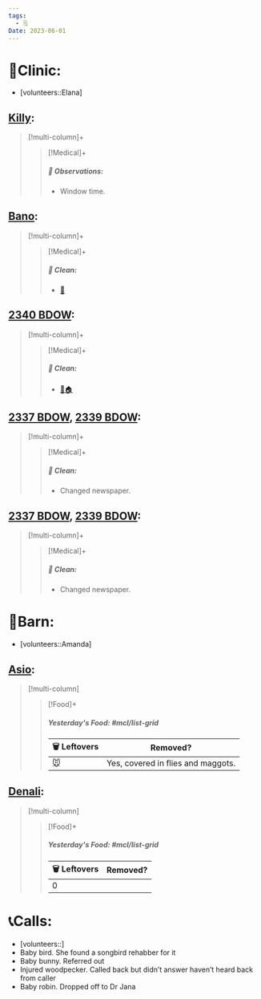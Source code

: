 ```yaml
---
tags:
  - 🗒️
Date: 2023-06-01
---
```


# 🏥Clinic:
- [volunteers::Elana]

## [Killy](../RARE%20Birds/Ed%20Birds/Killy.md):
> [!multi-column]+
>
>> [!Medical]+
>> ##### 🔭 Observations:
>> - Window time.

## [Bano](../RARE%20Birds/Ed%20Birds/Bano.md):
> [!multi-column]+
>
>> [!Medical]+
>>##### 🫧 Clean:
>> - [🧽](../Admin/Codes/Scrubbed%20cage.md)

## [2340 BDOW](../RARE%20Birds/2340%20BDOW.md):
> [!multi-column]+
>
>> [!Medical]+
>>##### 🫧 Clean:
>> - [🧼🏠](../Admin/Codes/Moved%20to%20clean%20cage.md)

## [2337 BDOW](../RARE%20Birds/2337%20BDOW.md), [2339 BDOW](../RARE%20Birds/2339%20BDOW.md):
> [!multi-column]+
>
>> [!Medical]+
>>##### 🫧 Clean:
>> - Changed newspaper.

## [2337 BDOW](../RARE%20Birds/2337%20BDOW.md), [2339 BDOW](../RARE%20Birds/2339%20BDOW.md):
> [!multi-column]+
>
>> [!Medical]+
>>##### 🫧 Clean:
>> - Changed newspaper.

# 🏡Barn:
- [volunteers::Amanda]

## [Asio](../RARE%20Birds/Ed%20Birds/Asio.md):
> [!multi-column]
>
>> [!Food]+
>> ##### Yesterday's Food: #mcl/list-grid
>> |🗑️ Leftovers| Removed?
>> |---|---|
>>|🐭|Yes, covered in flies and maggots.

## [Denali](../RARE%20Birds/Ed%20Birds/Denali.md):
> [!multi-column]
>
>> [!Food]+
>> ##### Yesterday's Food: #mcl/list-grid
>> |🗑️ Leftovers| Removed?
>> |---|---|
>>|0|

# 📞Calls:
- [volunteers::]
- Baby bird. She found a songbird rehabber for it
- Baby bunny. Referred out
- Injured woodpecker. Called back but didn’t answer haven’t heard back from caller
- Baby robin. Dropped off to Dr Jana